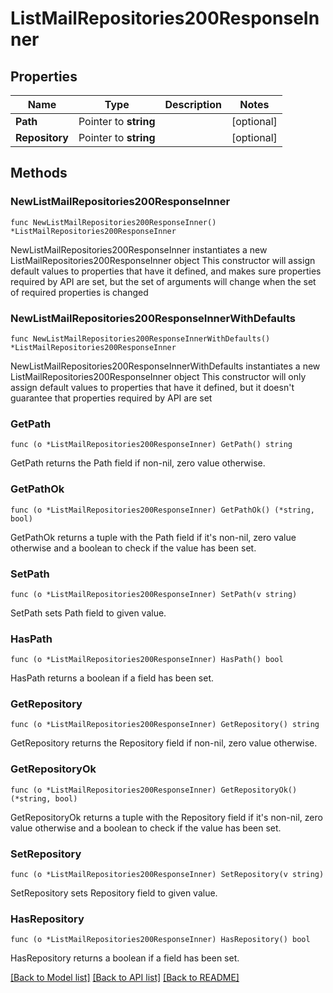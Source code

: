 # ListMailRepositories200ResponseInner

## Properties

Name | Type | Description | Notes
------------ | ------------- | ------------- | -------------
**Path** | Pointer to **string** |  | [optional] 
**Repository** | Pointer to **string** |  | [optional] 

## Methods

### NewListMailRepositories200ResponseInner

`func NewListMailRepositories200ResponseInner() *ListMailRepositories200ResponseInner`

NewListMailRepositories200ResponseInner instantiates a new ListMailRepositories200ResponseInner object
This constructor will assign default values to properties that have it defined,
and makes sure properties required by API are set, but the set of arguments
will change when the set of required properties is changed

### NewListMailRepositories200ResponseInnerWithDefaults

`func NewListMailRepositories200ResponseInnerWithDefaults() *ListMailRepositories200ResponseInner`

NewListMailRepositories200ResponseInnerWithDefaults instantiates a new ListMailRepositories200ResponseInner object
This constructor will only assign default values to properties that have it defined,
but it doesn't guarantee that properties required by API are set

### GetPath

`func (o *ListMailRepositories200ResponseInner) GetPath() string`

GetPath returns the Path field if non-nil, zero value otherwise.

### GetPathOk

`func (o *ListMailRepositories200ResponseInner) GetPathOk() (*string, bool)`

GetPathOk returns a tuple with the Path field if it's non-nil, zero value otherwise
and a boolean to check if the value has been set.

### SetPath

`func (o *ListMailRepositories200ResponseInner) SetPath(v string)`

SetPath sets Path field to given value.

### HasPath

`func (o *ListMailRepositories200ResponseInner) HasPath() bool`

HasPath returns a boolean if a field has been set.

### GetRepository

`func (o *ListMailRepositories200ResponseInner) GetRepository() string`

GetRepository returns the Repository field if non-nil, zero value otherwise.

### GetRepositoryOk

`func (o *ListMailRepositories200ResponseInner) GetRepositoryOk() (*string, bool)`

GetRepositoryOk returns a tuple with the Repository field if it's non-nil, zero value otherwise
and a boolean to check if the value has been set.

### SetRepository

`func (o *ListMailRepositories200ResponseInner) SetRepository(v string)`

SetRepository sets Repository field to given value.

### HasRepository

`func (o *ListMailRepositories200ResponseInner) HasRepository() bool`

HasRepository returns a boolean if a field has been set.


[[Back to Model list]](../README.md#documentation-for-models) [[Back to API list]](../README.md#documentation-for-api-endpoints) [[Back to README]](../README.md)


